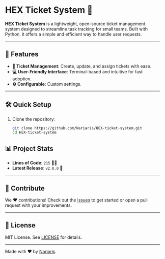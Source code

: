 # HEX Ticket System 🧾

**HEX Ticket System** is a lightweight, open-source ticket management system designed to streamline task tracking for small teams. Built with Python, it offers a simple and efficient way to handle user requests.

---

## 🚀 Features

- **📌 Ticket Management**: Create, update, and assign tickets with ease.
- **💻 User-Friendly Interface**: Terminal-based and intuitive for fast adoption.
- **⚙️ Configurable**: Custom settings.

---

## 🛠️ Quick Setup

1. Clone the repository:
   ```bash
   git clone https://github.com/Nariaris/HEX-ticket-system.git
   cd HEX-ticket-system


## 📊 Project Stats

- **Lines of Code**: `215` 🧑‍💻
- **Latest Release**: `v2.0.0` 🎉

---

## 🤝 Contribute

We ❤️ contributions! Check out the [Issues](https://github.com/Nariaris/HEX-ticket-system/issues) to get started or open a pull request with your improvements.

---

## 📜 License

MIT License. See [LICENSE](LICENSE) for details.

---

Made with ❤️ by [Nariaris](https://github.com/Nariaris).
```
